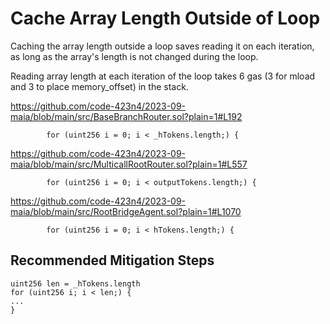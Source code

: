    # Cache Array Length Outside of Loop

Caching the array length outside a loop saves reading it on each iteration, as long as the array's length is not changed during the loop.

Reading array length at each iteration of the loop takes 6 gas (3 for mload and 3 to place memory_offset) in the stack.

https://github.com/code-423n4/2023-09-maia/blob/main/src/BaseBranchRouter.sol?plain=1#L192
```
        for (uint256 i = 0; i < _hTokens.length;) {
```

https://github.com/code-423n4/2023-09-maia/blob/main/src/MulticallRootRouter.sol?plain=1#L557
```
        for (uint256 i = 0; i < outputTokens.length;) {
```

https://github.com/code-423n4/2023-09-maia/blob/main/src/RootBridgeAgent.sol?plain=1#L1070
```
        for (uint256 i = 0; i < hTokens.length;) {
```

## Recommended Mitigation Steps
```solidity
uint256 len = _hTokens.length
for (uint256 i; i < len;) {
...
}
```
